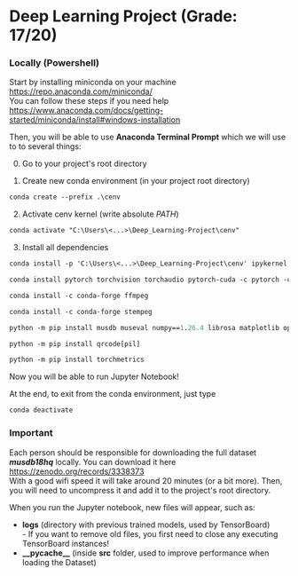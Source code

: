 # Deep Learning Project (Grade: 17/20)

### Locally (Powershell)

Start by installing miniconda on your machine
https://repo.anaconda.com/miniconda/ \
You can follow these steps if you need help
https://www.anaconda.com/docs/getting-started/miniconda/install#windows-installation

Then, you will be able to use **Anaconda Terminal Prompt** which we will use to to several things:

0. Go to your project's root directory

1. Create new conda environment (in your project root directory)
```ps
conda create --prefix .\cenv
```

2. Activate cenv kernel (write absolute *PATH*)
```ps
conda activate "C:\Users\<...>\Deep_Learning-Project\cenv"
```

3. Install all dependencies
```ps
conda install -p 'C:\Users\<...>\Deep_Learning-Project\cenv' ipykernel --update-deps --force-reinstall

conda install pytorch torchvision torchaudio pytorch-cuda -c pytorch -c nvidia

conda install -c conda-forge ffmpeg

conda install -c conda-forge stempeg

python -m pip install musdb museval numpy==1.26.4 librosa matplotlib openunmix tensorboard

python -m pip install qrcode[pil]

python -m pip install torchmetrics
```

Now you will be able to run Jupyter Notebook!

At the end, to exit from the conda environment, just type
```ps
conda deactivate
```

### Important
Each person should be responsible for downloading the full dataset ***musdb18hq*** locally. You can download it here \
        https://zenodo.org/records/3338373 \
With a good wifi speed it will take around 20 minutes (or a bit more). Then, you will need to uncompress it and add it to the project's root directory.

When you run the Jupyter notebook, new files will appear, such as:
- **logs** (directory with previous trained models, used by TensorBoard) \
        - If you want to remove old files, you first need to close any executing TensorBoard instances!
- **\_\_pycache\_\_** (inside **src** folder, used to improve performance when loading the Dataset)
